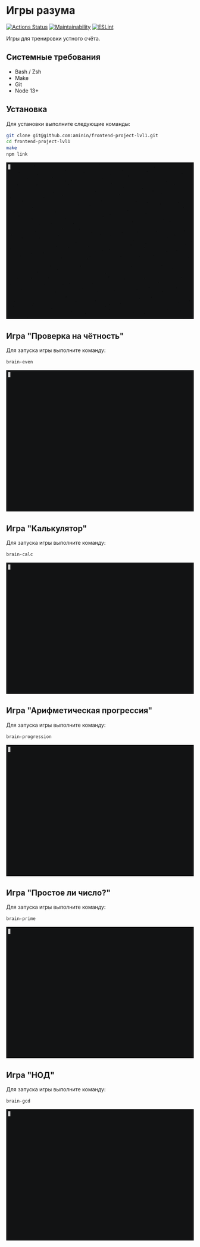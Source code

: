 # Игры разума

[![Actions Status](https://github.com/aminin/frontend-project-lvl1/workflows/hexlet-check/badge.svg)](https://github.com/aminin/frontend-project-lvl1)
[![Maintainability](https://api.codeclimate.com/v1/badges/3abb057375358c18a9d8/maintainability)](https://codeclimate.com/github/aminin/frontend-project-lvl1/maintainability)
[![ESLint](https://github.com/aminin/frontend-project-lvl1/workflows/lint/badge.svg)](https://github.com/aminin/frontend-project-lvl1)

Игры для тренировки устного счёта.

## Системные требования

 - Bash / Zsh
 - Make
 - Git
 - Node 13+

## Установка

Для установки выполните следующие команды:

```bash
git clone git@github.com:aminin/frontend-project-lvl1.git
cd frontend-project-lvl1
make
npm link
```

[![Install](images/install.cast.gif)](https://asciinema.org/a/9Ych8hD2ROA2CwInNZPj6IJsk)

## Игра "Проверка на чётность"

Для запуска игры выполните команду:

```bash
brain-even
```

[![Play the game Even](images/even.cast.gif)](https://asciinema.org/a/vE1Zhn76IU4sdzvP36hWp8z0l)

## Игра "Калькулятор"

Для запуска игры выполните команду:

```bash
brain-calc
```

[![Play the game Calc](images/calc.cast.gif)](https://asciinema.org/a/uwy5HbhbXwpc4EM4ENvMNV1WP)

## Игра "Арифметическая прогрессия"

Для запуска игры выполните команду:

```bash
brain-progression
```

[![Play the game Progression](images/progression.cast.gif)](https://asciinema.org/a/mTEdVxUfTiQ2ZoO4gC3M1FpIC)

## Игра "Простое ли число?"

Для запуска игры выполните команду:

```bash
brain-prime
```

[![Play the game Prime](images/prime.cast.gif)](https://asciinema.org/a/o9E8IpcHgk4cO1oZyY6qqDdDd)

## Игра "НОД"

Для запуска игры выполните команду:

```bash
brain-gcd
```

[![Play the game GCD](images/gcd.cast.gif)](https://asciinema.org/a/jCIxWlrHOy7SDP4ZRzNMDBouj)
